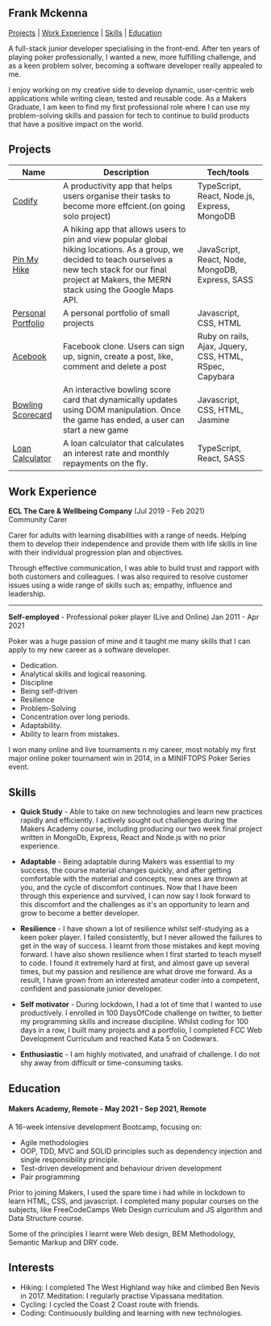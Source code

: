 ## Frank Mckenna

[Projects](#Projects) | [Work Experience](#Projects) | [Skills](#Skills) | [Education](#Education)

A full-stack junior developer specialising in the front-end.
After ten years of playing poker professionally, I wanted a new, more fulfilling challenge, and as a keen problem solver, becoming a software developer really appealed to me. 

I enjoy working on my creative side to develop dynamic, user-centric web applications while writing clean, tested and reusable code. 
As a Makers Graduate, I am keen to find my first professional role where I can use my problem-solving skills and passion for tech to continue to build products that have a positive impact on the world.


## Projects

| Name                         | Description                           | Tech/tools        |
| ---------------------------- | ------------------------------------- | ----------------- |
| [Codify](https://github.com/frank-mck/productivity-app-ts) | A productivity app that helps users organise their tasks to become more effcient.(on going solo project) | TypeScript, React, Node.js, Express, MongoDB |
| [Pin My Hike](https://github.com/frank-mck/pin-my-hike)        | A hiking app that allows users to pin and view popular global hiking locations. As a group, we decided to teach ourselves a new tech stack for our final project at Makers, the MERN stack using the Google Maps API. | JavaScript, React, Node, MongoDB, Express, SASS        |
| [Personal Portfolio](https://frank-mckenna.herokuapp.com/)       | A personal portfolio of small projects | Javascript, CSS, HTML         |
| [Acebook](https://github.com/frank-mck/acebook-rails)          | Facebook clone. Users can sign up, signin, create a post, like, comment and delete a post  | Ruby on rails, Ajax, Jquery, CSS, HTML, RSpec, Capybara        |
| [Bowling Scorecard](https://github.com/frank-mck/bowling-challenge)        | An interactive bowling score card that dynamically updates using DOM manipulation. Once the game has ended, a user can start a new game | Javascript, CSS, HTML, Jasmine         |
|    [Loan Calculator](https://github.com/frank-mck/loan-calculator-ts-react)  |  A loan calculator that calculates an interest rate and monthly repayments on the fly.   |  TypeScript, React, SASS               |

## Work Experience

**ECL The Care & Wellbeing Company** (Jul 2019 - Feb 2021)  
Community Carer

Carer for adults with learning disabilities with a range of needs. Helping them to develop their independence and provide them with life skills in line with their individual progression plan and objectives.

Through effective communication, I was able to build trust and rapport with both customers and colleagues. I was also required to resolve customer issues using a wide range of skills such as; empathy, influence and leadership.

---------------------------------------------------------------------------------------------------------------------------------------------------------------------------------

**Self-employed** - Professional poker player (Live and Online) Jan 2011 - Apr 2021

Poker was a huge passion of mine and it taught me many skills that I can apply to my new career as a software developer.
- Dedication.
- Analytical skills and logical reasoning.
- Discipline
- Being self-driven
- Resilience
- Problem-Solving
- Concentration over long periods.
- Adaptability.
- Ability to learn from mistakes.

I won many online and live tournaments n my career, most notably my first major online poker tournament win in 2014, in a MINIFTOPS Poker Series event.


## Skills

- **Quick Study** - Able to take on new technologies and learn new practices rapidly and efficiently. I actively sought out challenges during the Makers Academy course, including producing our two week final project written in MongoDb, Express, React and Node.js with no prior experience.

- **Adaptable** - Being adaptable during Makers was essential to my success, the course material changes quickly, and after getting comfortable with the material and concepts, new ones are thrown at you, and the cycle of discomfort continues. Now that I have been through this experience and survived, I can now say I look forward to this discomfort and the challenges as it's an opportunity to learn and grow to become a better developer.

- **Resilience** - I have shown a lot of resilience whilst self-studying as a keen poker player. I failed consistently, but I never allowed the failures to get in the way of success. I learnt from those mistakes and kept moving forward.
I have also shown resilience when I first started to teach myself to code.
I found it extremely hard at first, and almost gave up several times, but my passion and resilience are what drove me forward. As a result, I have grown from an interested amateur coder into a competent, confident and passionate junior developer.

- **Self motivator** - During lockdown, I had a lot of time that I wanted to use productively. I enrolled in 100 DaysOfCode challenge on twitter, to better my programming skills and increase discipline. Whilst coding for 100 days in a row, I built many projects and a portfolio, I completed FCC Web Development Curriculum and reached Kata 5 on Codewars.

- **Enthusiastic** - I am highly motivated, and unafraid of challenge. I do not shy away from difficult or time-consuming tasks.

## Education

#### Makers Academy, Remote - May 2021 - Sep 2021, Remote
A 16-week intensive development Bootcamp, focusing on:

- Agile methodologies
- OOP, TDD, MVC and SOLID principles such as dependency injection and single responsibility principle.
- Test-driven development and behaviour driven development
- Pair programming


Prior to joining Makers, I used the spare time i had while in lockdown to learn HTML, CSS, and javascript.
I completed many popular courses on the subjects, like FreeCodeCamps Web Design curriculum and JS algorithm and Data Structure course.

Some of the principles I learnt were Web design, BEM Methodology, Semantic Markup and DRY code.

## Interests

- Hiking: I completed The West Highland way hike and climbed Ben Nevis in 2017.  Meditation: I regularly practise Vipassana meditation.
- Cycling: I cycled the Coast 2 Coast route with friends.
- Coding: Continuously building and learning with new technologies.

